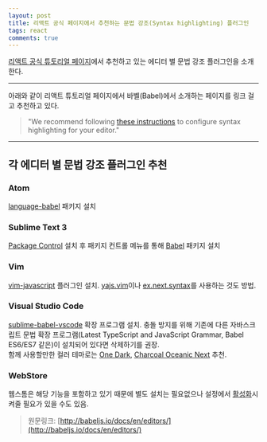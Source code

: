 ```yaml
---
layout: post
title: 리액트 공식 페이지에서 추천하는 문법 강조(Syntax highlighting) 플러그인 
tags: react 
comments: true
---
```


[리액트 공식 튜토리얼 페이지](https://reactjs.org/tutorial/tutorial.html)에서 추천하고 있는 에디터 별 문법 강조 플러그인을 소개한다. 

---
  
아래와 같이 리액트 튜토리얼 페이지에서 바벨(Babel)에서 소개하는 페이지를 링크 걸고 추천하고 있다.   
> "We recommend following [these instructions](http://babeljs.io/docs/en/editors/) to configure syntax highlighting for your editor."

---
## 각 에디터 별 문법 강조 플러그인 추천
### Atom
[language-babel](https://atom.io/packages/language-babel) 패키지 설치
   
### Sublime Text 3
[Package Control](https://packagecontrol.io/installation) 설치 후 패키지 컨트롤 메뉴를 통해 [Babel](https://packagecontrol.io/packages/Babel) 패키지 설치 

### Vim
[vim-javascript](https://github.com/pangloss/vim-javascript) 플러그인 설치. [yajs.vim](https://github.com/othree/yajs.vim)이나 [ex.next.syntax](https://github.com/othree/es.next.syntax.vim)를 사용하는 것도 방법.

### Visual Studio Code
[sublime-babel-vscode](https://marketplace.visualstudio.com/items?itemName=joshpeng.sublime-babel-vscode) 확장 프로그램 설치. 충돌 방지를 위해 기존에 다른 자바스크립트 문법 확장 프로그램(Latest TypeScript and JavaScript Grammar, Babel ES6/ES7 같은)이 설치되어 있다면 삭제하기를 권장.   
함께 사용할만한 컬러 테마로는 [One Dark](https://marketplace.visualstudio.com/items?itemName=joshpeng.theme-onedark-sublime), [Charcoal Oceanic Next](https://marketplace.visualstudio.com/items?itemName=joshpeng.theme-charcoal-oceanicnext) 추천.    
   
### WebStore
웹스톰은 해당 기능을 포함하고 있기 때문에 별도 설치는 필요없으나 설정에서 [활성화](https://blog.jetbrains.com/webstorm/2015/05/ecmascript-6-in-webstorm-transpiling/)시켜줄 필요가 있을 수도 있음.

> 원문링크: [http://babeljs.io/docs/en/editors/](http://babeljs.io/docs/en/editors/)
